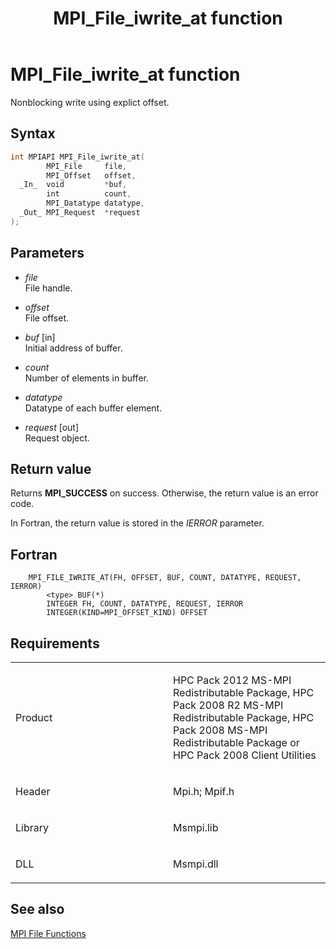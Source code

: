 ﻿---
title: MPI_File_iwrite_at function
TOCTitle: MPI_File_iwrite_at function
ms:assetid: bd7b5218-0990-4aa7-9e3d-85f7d73bac8a
ms:mtpsurl: https://msdn.microsoft.com/en-us/library/Dn473326(v=VS.85)
ms:contentKeyID: 59360872
ms.date: 03/28/2018
mtps_version: v=VS.85
f1_keywords:
- MPI_FILE_IWRITE_AT
- mpif/MPI_File_iwrite_at
- mpi/MPI_FILE_IWRITE_AT
dev_langs:
- C++
- C
---

# MPI\_File\_iwrite\_at function

Nonblocking write using explict offset.

## Syntax

``` c++
int MPIAPI MPI_File_iwrite_at(
        MPI_File     file,
        MPI_Offset   offset,
  _In_  void         *buf,
        int          count,
        MPI_Datatype datatype,
  _Out_ MPI_Request  *request
);
```

## Parameters

  - *file*  
    File handle.

  - *offset*  
    File offset.

  - *buf* \[in\]  
    Initial address of buffer.

  - *count*  
    Number of elements in buffer.

  - *datatype*  
    Datatype of each buffer element.

  - *request* \[out\]  
    Request object.

## Return value

Returns **MPI\_SUCCESS** on success. Otherwise, the return value is an error code.

In Fortran, the return value is stored in the *IERROR* parameter.

## Fortran

``` FORTRAN
    MPI_FILE_IWRITE_AT(FH, OFFSET, BUF, COUNT, DATATYPE, REQUEST, IERROR)
        <type> BUF(*)
        INTEGER FH, COUNT, DATATYPE, REQUEST, IERROR
        INTEGER(KIND=MPI_OFFSET_KIND) OFFSET
```

## Requirements

<table>
<colgroup>
<col style="width: 50%" />
<col style="width: 50%" />
</colgroup>
<tbody>
<tr class="odd">
<td><p>Product</p></td>
<td><p>HPC Pack 2012 MS-MPI Redistributable Package, HPC Pack 2008 R2 MS-MPI Redistributable Package, HPC Pack 2008 MS-MPI Redistributable Package or HPC Pack 2008 Client Utilities</p></td>
</tr>
<tr class="even">
<td><p>Header</p></td>
<td>Mpi.h;
Mpif.h</td>
</tr>
<tr class="odd">
<td><p>Library</p></td>
<td>Msmpi.lib</td>
</tr>
<tr class="even">
<td><p>DLL</p></td>
<td>Msmpi.dll</td>
</tr>
</tbody>
</table>


## See also

[MPI File Functions](mpi-file-functions.md)


